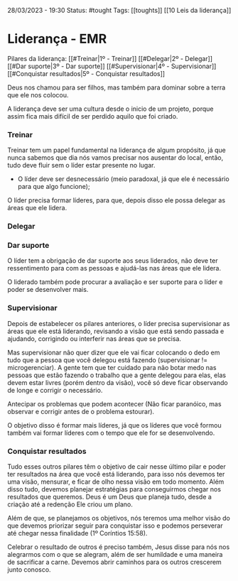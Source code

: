 28/03/2023 - 19:30
Status: #tought
Tags: [[toughts]] [[10 Leis da liderança]]

# Liderança - EMR

Pilares da liderança:
[[#Treinar|1º - Treinar]]
[[#Delegar|2º - Delegar]]
[[#Dar suporte|3º - Dar suporte]]
[[#Supervisionar|4º - Supervisionar]]
[[#Conquistar resultados|5º - Conquistar resultados]]

Deus nos chamou para ser filhos, mas também para dominar sobre a terra que ele nos colocou.

A liderança deve ser uma cultura desde o inicio de um projeto, porque assim fica mais difícil de ser perdido aquilo que foi criado.

### Treinar
Treinar tem um papel fundamental na liderança de algum propósito, já que nunca sabemos que dia nós vamos precisar nos ausentar do local, então, tudo deve fluir sem o líder estar presente no lugar.
- O líder deve ser desnecessário (meio paradoxal, já que ele é necessário para que algo funcione);

O líder precisa formar líderes, para que, depois disso ele possa delegar as áreas que ele lidera.

### Delegar


### Dar suporte
O líder tem a obrigação de dar suporte aos seus liderados, não deve ter ressentimento para com as pessoas e ajudá-las nas áreas que ele lidera.

O liderado também pode procurar a avaliação e ser suporte para o líder e poder se desenvolver mais.

### Supervisionar
Depois de estabelecer os pilares anteriores, o líder precisa supervisionar as áreas que ele está liderando, revisando a visão que está sendo passada e ajudando, corrigindo ou interferir nas áreas que se precisa.

Mas supervisionar não quer dizer que ele vai ficar colocando o dedo em tudo que a pessoa que você delegou está fazendo (supervisionar != microgerenciar). A gente tem que ter cuidado para não botar medo nas pessoas que estão fazendo o trabalho que a gente delegou para elas, elas devem estar livres (porém dentro da visão), você só deve ficar observando de longe e corrigir o necessário.

Antecipar os problemas que podem acontecer (Não ficar paranóico, mas observar e corrigir antes de o problema estourar).

O objetivo disso é formar mais líderes, já que os líderes que você formou também vai formar líderes com o tempo que ele for se desenvolvendo.

### Conquistar resultados
Tudo esses outros pilares têm o objetivo de cair nesse último pilar e poder ter resultados na área que você está liderando, para isso nós devemos ter uma visão, mensurar, e ficar de olho nessa visão em todo momento. Além disso tudo, devemos planejar estratégias para conseguirmos chegar nos resultados que queremos. Deus é um Deus que planeja tudo, desde a criação até a redenção Ele criou um plano.

Além de que, se planejamos os objetivos, nós teremos uma melhor visão do que devemos priorizar seguir para conquistar isso e podemos perseverar até chegar nessa finalidade (1º Coríntios 15:58).

Celebrar o resultado de outros é preciso também, Jesus disse para nós nos alegrarmos com o que se alegram, além de ser humildade e uma maneira de sacrificar a carne. Devemos abrir caminhos para os outros crescerem junto conosco.